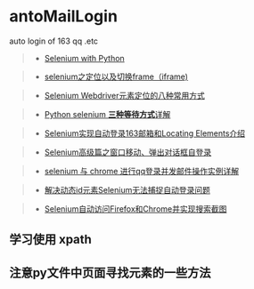 # antoMailLogin
auto login of 163 qq .etc
>* [Selenium with Python](http://selenium-python.readthedocs.io/)

>* [selenium之定位以及切换frame（iframe)](http://blog.csdn.net/huilan_same/article/details/52200586)

>* [Selenium Webdriver元素定位的八种常用方式](http://www.cnblogs.com/qingchunjun/p/4208159.html)

>* [Python selenium **三种等待方式**详解](http://www.jb51.net/article/92672.htm)

>* [Selenium实现自动登录163邮箱和Locating Elements介绍](http://www.cnblogs.com/eastmount/p/5055927.html)

>* [Selenium高级篇之窗口移动、弹出对话框自登录](http://blog.csdn.net/eastmount/article/details/77074306)

>* [selenium 与 chrome 进行qq登录并发邮件操作实例详解](http://www.jb51.net/article/110479.htm)

>* [解决动态id元素Selenium无法捕捉自动登录问题](http://www.jianshu.com/p/a78b6bb95543)

>* [Selenium自动访问Firefox和Chrome并实现搜索截图](http://blog.csdn.net/eastmount/article/details/47799865)

## 学习使用 xpath 
## 注意py文件中页面寻找元素的一些方法
